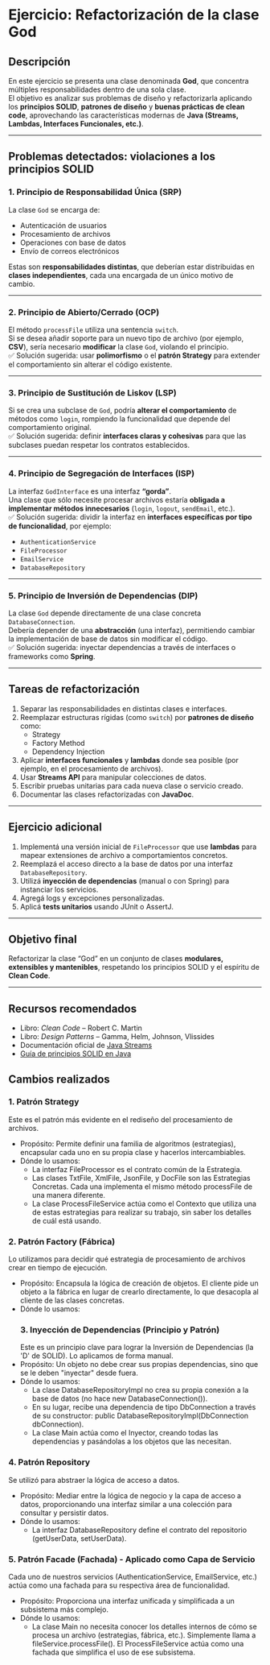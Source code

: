 #  Ejercicio: Refactorización de la clase **God**

##  Descripción

En este ejercicio se presenta una clase denominada **God**, que concentra múltiples responsabilidades dentro de una sola clase.  
El objetivo es analizar sus problemas de diseño y refactorizarla aplicando los **principios SOLID**, **patrones de diseño** y **buenas prácticas de clean code**, aprovechando las características modernas de **Java (Streams, Lambdas, Interfaces Funcionales, etc.)**.

---

## Problemas detectados: violaciones a los principios SOLID

### 1. Principio de Responsabilidad Única (SRP)
La clase `God` se encarga de:
- Autenticación de usuarios  
- Procesamiento de archivos  
- Operaciones con base de datos  
- Envío de correos electrónicos  

Estas son **responsabilidades distintas**, que deberían estar distribuidas en **clases independientes**, cada una encargada de un único motivo de cambio.

---

### 2. Principio de Abierto/Cerrado (OCP)
El método `processFile` utiliza una sentencia `switch`.  
Si se desea añadir soporte para un nuevo tipo de archivo (por ejemplo, **CSV**), sería necesario **modificar** la clase `God`, violando el principio.  
✅ Solución sugerida: usar **polimorfismo** o el **patrón Strategy** para extender el comportamiento sin alterar el código existente.

---

### 3. Principio de Sustitución de Liskov (LSP)
Si se crea una subclase de `God`, podría **alterar el comportamiento** de métodos como `login`, rompiendo la funcionalidad que depende del comportamiento original.  
✅ Solución sugerida: definir **interfaces claras y cohesivas** para que las subclases puedan respetar los contratos establecidos.

---

### 4. Principio de Segregación de Interfaces (ISP)
La interfaz `GodInterface` es una interfaz **“gorda”**.  
Una clase que sólo necesite procesar archivos estaría **obligada a implementar métodos innecesarios** (`login`, `logout`, `sendEmail`, etc.).  
✅ Solución sugerida: dividir la interfaz en **interfaces específicas por tipo de funcionalidad**, por ejemplo:
- `AuthenticationService`
- `FileProcessor`
- `EmailService`
- `DatabaseRepository`

---

### 5. Principio de Inversión de Dependencias (DIP)
La clase `God` depende directamente de una clase concreta `DatabaseConnection`.  
Debería depender de una **abstracción** (una interfaz), permitiendo cambiar la implementación de base de datos sin modificar el código.  
✅ Solución sugerida: inyectar dependencias a través de interfaces o frameworks como **Spring**.

---

##  Tareas de refactorización

1. Separar las responsabilidades en distintas clases e interfaces.  
2. Reemplazar estructuras rígidas (como `switch`) por **patrones de diseño** como:
   - Strategy
   - Factory Method
   - Dependency Injection  
3. Aplicar **interfaces funcionales** y **lambdas** donde sea posible (por ejemplo, en el procesamiento de archivos).  
4. Usar **Streams API** para manipular colecciones de datos.  
5. Escribir pruebas unitarias para cada nueva clase o servicio creado.  
6. Documentar las clases refactorizadas con **JavaDoc**.



---

## Ejercicio adicional

1. Implementá una versión inicial de `FileProcessor` que use **lambdas** para mapear extensiones de archivo a comportamientos concretos.  
2. Reemplazá el acceso directo a la base de datos por una interfaz `DatabaseRepository`.  
3. Utilizá **inyección de dependencias** (manual o con Spring) para instanciar los servicios.  
4. Agregá logs y excepciones personalizadas.  
5. Aplicá **tests unitarios** usando JUnit o AssertJ.

---

## Objetivo final

Refactorizar la clase “God” en un conjunto de clases **modulares, extensibles y mantenibles**, respetando los principios SOLID y el espíritu de **Clean Code**.

---

##  Recursos recomendados

- Libro: *Clean Code* – Robert C. Martin  
- Libro: *Design Patterns* – Gamma, Helm, Johnson, Vlissides  
- Documentación oficial de [Java Streams](https://docs.oracle.com/javase/8/docs/api/java/util/stream/package-summary.html)  
- [Guía de principios SOLID en Java](https://www.baeldung.com/solid-principles)


## Cambios realizados

### 1. Patrón Strategy
   Este es el patrón más evidente en el rediseño del procesamiento de archivos.
* Propósito: Permite definir una familia de algoritmos (estrategias), encapsular cada uno en su propia clase y hacerlos intercambiables.
* Dónde lo usamos:
   * La interfaz FileProcessor es el contrato común de la Estrategia.
   * Las clases TxtFile, XmlFile, JsonFile, y DocFile son las Estrategias Concretas. Cada una implementa el mismo método processFile de una manera diferente.
   * La clase ProcessFileService actúa como el Contexto que utiliza una de estas estrategias para realizar su trabajo, sin saber los detalles de cuál está usando.

### 2. Patrón Factory (Fábrica)
   Lo utilizamos para decidir qué estrategia de procesamiento de archivos crear en tiempo de ejecución.
* Propósito: Encapsula la lógica de creación de objetos. El cliente pide un objeto a la fábrica en lugar de crearlo directamente, lo que desacopla al cliente de las clases concretas.
* Dónde lo usamos:
  ### 3. Inyección de Dependencias (Principio y Patrón)
   Este es un principio clave para lograr la Inversión de Dependencias (la 'D' de SOLID). Lo aplicamos de forma manual.
* Propósito: Un objeto no debe crear sus propias dependencias, sino que se le deben "inyectar" desde fuera.
* Dónde lo usamos:
   * La clase DatabaseRepositoryImpl no crea su propia conexión a la base de datos (no hace new DatabaseConnection()).
   * En su lugar, recibe una dependencia de tipo DbConnection a través de su constructor: public DatabaseRepositoryImpl(DbConnection dbConnection).
   * La clase Main actúa como el Inyector, creando todas las dependencias y pasándolas a los objetos que las necesitan.

### 4. Patrón Repository
   Se utilizó para abstraer la lógica de acceso a datos.
* Propósito: Mediar entre la lógica de negocio y la capa de acceso a datos, proporcionando una interfaz similar a una colección para consultar y persistir datos.
* Dónde lo usamos:
   * La interfaz DatabaseRepository define el contrato del repositorio (getUserData, setUserData).
### 5. Patrón Facade (Fachada) - Aplicado como Capa de Servicio
   Cada uno de nuestros servicios (AuthenticationService, EmailService, etc.) actúa como una fachada para su respectiva área de funcionalidad.
* Propósito: Proporciona una interfaz unificada y simplificada a un subsistema más complejo.
* Dónde lo usamos:
   * La clase Main no necesita conocer los detalles internos de cómo se procesa un archivo (estrategias, fábrica, etc.). Simplemente llama a fileService.processFile(). El ProcessFileService actúa como una
     fachada que simplifica el uso de ese subsistema.
